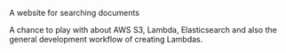 A website for searching documents
 
A chance to play with about AWS S3, Lambda, Elasticsearch and also the general development workflow of creating Lambdas.

